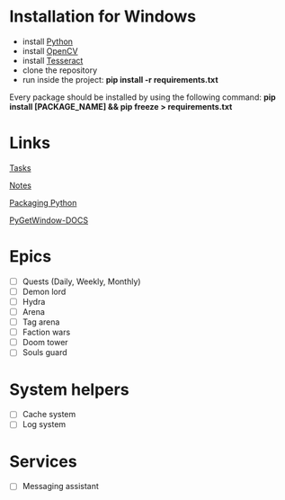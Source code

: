 # Installation for Windows

- install [Python](https://docs.opencv.org/4.x/d5/de5/tutorial_py_setup_in_windows.html)
- install [OpenCV](https://github.com/opencv/opencv/releases)
- install [Tesseract](https://tesseract-ocr.github.io/tessdoc/Downloads.html)
- clone the repository
- run inside the project: **pip install -r requirements.txt**

Every package should be installed by using the following command:
**pip install [PACKAGE_NAME] && pip freeze > requirements.txt**


# Links

[Tasks](https://trello.com/b/qdmlcWUO/main-board)

[Notes](https://docs.google.com/document/d/1C7tJGxA2pyR1sg199nGUARYVfYpPSZ3VN1rhYFKvM1E/edit?usp=sharing)

[Packaging Python](https://packaging.python.org/en/latest/tutorials/installing-packages/#requirements-files)

[PyGetWindow-DOCS](https://github.com/asweigart/PyGetWindow)

# Epics

- [ ] Quests (Daily, Weekly, Monthly)
- [ ] Demon lord
- [ ] Hydra
- [ ] Arena
- [ ] Tag arena
- [ ] Faction wars
- [ ] Doom tower
- [ ] Souls guard

# System helpers

- [ ] Cache system
- [ ] Log system

# Services

- [ ] Messaging assistant